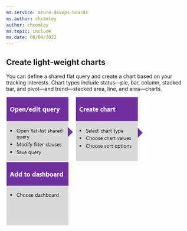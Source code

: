 ```yaml
---
ms.service: azure-devops-boards
ms.author: chcomley
author: chcomley
ms.topic: include
ms.date: 08/04/2022
---
```



## Create light-weight charts  

You can define a shared flat query and create a chart based on your tracking interests. Chart types include status&mdash;pie, bar, column, stacked bar, and pivot&mdash;and trend&mdash;stacked area, line, and area&mdash;charts.   

[![Edit query conceptual image of tasks.](../../report/dashboards/media/gs-chart-query.png)](../queries/using-queries.md)[![Create chart conceptual image of tasks.](../../report/dashboards/media/gs-chart-create.png)](../../report/dashboards/charts.md)[![Add to dashboard conceptual image of tasks.](../../report/dashboards/media/gs-chart-add-dashboard.png)](../../report/dashboards/add-charts-to-dashboard.md)
  